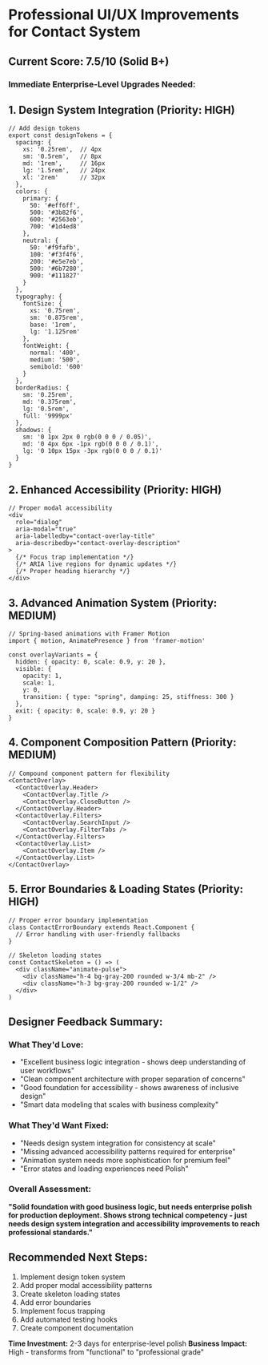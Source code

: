 # Professional UI/UX Improvements for Contact System

## Current Score: 7.5/10 (Solid B+)

### Immediate Enterprise-Level Upgrades Needed:

## 1. Design System Integration (Priority: HIGH)

```tsx
// Add design tokens
export const designTokens = {
  spacing: {
    xs: '0.25rem',  // 4px
    sm: '0.5rem',   // 8px  
    md: '1rem',     // 16px
    lg: '1.5rem',   // 24px
    xl: '2rem'      // 32px
  },
  colors: {
    primary: {
      50: '#eff6ff',
      500: '#3b82f6', 
      600: '#2563eb',
      700: '#1d4ed8'
    },
    neutral: {
      50: '#f9fafb',
      100: '#f3f4f6',
      200: '#e5e7eb',
      500: '#6b7280',
      900: '#111827'
    }
  },
  typography: {
    fontSize: {
      xs: '0.75rem',
      sm: '0.875rem', 
      base: '1rem',
      lg: '1.125rem'
    },
    fontWeight: {
      normal: '400',
      medium: '500',
      semibold: '600'
    }
  },
  borderRadius: {
    sm: '0.25rem',
    md: '0.375rem', 
    lg: '0.5rem',
    full: '9999px'
  },
  shadows: {
    sm: '0 1px 2px 0 rgb(0 0 0 / 0.05)',
    md: '0 4px 6px -1px rgb(0 0 0 / 0.1)',
    lg: '0 10px 15px -3px rgb(0 0 0 / 0.1)'
  }
}
```

## 2. Enhanced Accessibility (Priority: HIGH)

```tsx
// Proper modal accessibility
<div 
  role="dialog" 
  aria-modal="true"
  aria-labelledby="contact-overlay-title"
  aria-describedby="contact-overlay-description"
>
  {/* Focus trap implementation */}
  {/* ARIA live regions for dynamic updates */}
  {/* Proper heading hierarchy */}
</div>
```

## 3. Advanced Animation System (Priority: MEDIUM)

```tsx
// Spring-based animations with Framer Motion
import { motion, AnimatePresence } from 'framer-motion'

const overlayVariants = {
  hidden: { opacity: 0, scale: 0.9, y: 20 },
  visible: { 
    opacity: 1, 
    scale: 1, 
    y: 0,
    transition: { type: "spring", damping: 25, stiffness: 300 }
  },
  exit: { opacity: 0, scale: 0.9, y: 20 }
}
```

## 4. Component Composition Pattern (Priority: MEDIUM)

```tsx
// Compound component pattern for flexibility
<ContactOverlay>
  <ContactOverlay.Header>
    <ContactOverlay.Title />
    <ContactOverlay.CloseButton />
  </ContactOverlay.Header>
  <ContactOverlay.Filters>
    <ContactOverlay.SearchInput />
    <ContactOverlay.FilterTabs />
  </ContactOverlay.Filters>
  <ContactOverlay.List>
    <ContactOverlay.Item />
  </ContactOverlay.List>
</ContactOverlay>
```

## 5. Error Boundaries & Loading States (Priority: HIGH)

```tsx
// Proper error boundary implementation
class ContactErrorBoundary extends React.Component {
  // Error handling with user-friendly fallbacks
}

// Skeleton loading states
const ContactSkeleton = () => (
  <div className="animate-pulse">
    <div className="h-4 bg-gray-200 rounded w-3/4 mb-2" />
    <div className="h-3 bg-gray-200 rounded w-1/2" />
  </div>
)
```

## Designer Feedback Summary:

### What They'd Love:
- "Excellent business logic integration - shows deep understanding of user workflows"
- "Clean component architecture with proper separation of concerns"  
- "Good foundation for accessibility - shows awareness of inclusive design"
- "Smart data modeling that scales with business complexity"

### What They'd Want Fixed:
- "Needs design system integration for consistency at scale"
- "Missing advanced accessibility patterns required for enterprise"
- "Animation system needs more sophistication for premium feel"
- "Error states and loading experiences need Polish"

### Overall Assessment:
**"Solid foundation with good business logic, but needs enterprise polish for production deployment. Shows strong technical competency - just needs design system integration and accessibility improvements to reach professional standards."**

## Recommended Next Steps:
1. Implement design token system
2. Add proper modal accessibility patterns
3. Create skeleton loading states
4. Add error boundaries
5. Implement focus trapping
6. Add automated testing hooks
7. Create component documentation

**Time Investment:** 2-3 days for enterprise-level polish
**Business Impact:** High - transforms from "functional" to "professional grade"
